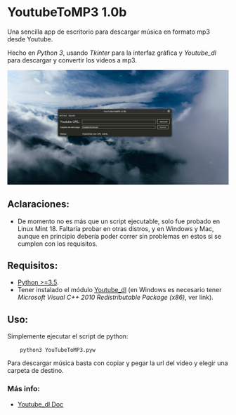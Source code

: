 # YoutubeToMP3 1.0b

Una sencilla app de escritorio para descargar música en formato mp3 desde Youtube.

Hecho en *Python 3*, usando *Tkinter* para la interfaz gráfica y *Youtube_dl* para descargar y convertir los videos a mp3.

![Imagen](https://github.com/FedeHC/YoutubeToMP3/blob/master/images/captura.jpg)

## Aclaraciones:
- De momento no es más que un script ejecutable, solo fue probado en Linux Mint 18. Faltaría probar en otras distros, y en Windows y Mac, aunque en principio debería poder correr sin problemas en estos si se cumplen con los requisitos.

## Requisitos:
- [Python >=3.5](https://www.python.org/downloads/).
- Tener instalado el módulo [Youtube_dl](http://ytdl-org.github.io/youtube-dl/download.html) (en Windows es necesario tener *Microsoft Visual C++ 2010 Redistributable Package (x86)*, ver link).


## Uso:
Simplemente ejecutar el script de python:
```
    python3 YouTubeToMP3.pyw
```

Para descargar música basta con copiar y pegar la url del video y elegir una carpeta de destino.

### Más info:
- [Youtube_dl Doc](https://github.com/ytdl-org/youtube-dl/blob/master/README.md)
